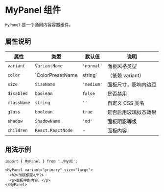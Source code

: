 # MyPanel 组件

`MyPanel` 是一个通用内容容器组件。

## 属性说明

| 属性      | 类型                               | 默认值    | 说明                                      |
|-----------|------------------------------------|------------|--------------------------------------------|
| `variant` | `VariantName`                      | `'normal'` | 面板风格类型                              |
| `color`   | `ColorPresetName | string`         | （依赖 variant） | 颜色预设或自定义十六进制颜色               |
| `size`    | `SizeName`                         | `'medium'` | 面板尺寸，影响内边距                      |
| `disabled`| `boolean`                          | `false`    | 是否禁用                                  |
| `className`| `string`                          | `''`       | 自定义 CSS 类名                           |
| `glass`   | `boolean`                          | `true`     | 是否启用玻璃拟态效果                      |
| `shadow`  | `ShadowName`                       | `'md'`     | 面板阴影等级                              |
| `children`| `React.ReactNode`                  | -          | 面板内容                                  |

## 用法示例

```tsx
import { MyPanel } from './MyUI';

<MyPanel variant="primary" size="large">
  <h2>面板标题</h2>
  <p>面板中的内容。</p>
</MyPanel>
```